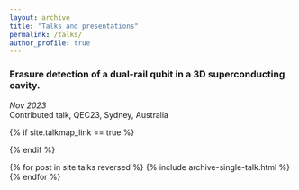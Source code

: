 ```yaml
---
layout: archive
title: "Talks and presentations"
permalink: /talks/
author_profile: true
---
```

### Erasure detection of a dual-rail qubit in a 3D superconducting cavity.
*Nov 2023* \
Contributed talk, QEC23, Sydney, Australia

{% if site.talkmap_link == true %}

<!-- <p style="text-decoration:underline;"><a href="/talkmap.html">See a map of all the places I've given a talk!</a></p> -->

{% endif %}

{% for post in site.talks reversed %}
  {% include archive-single-talk.html %}
{% endfor %}
